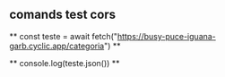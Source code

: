 ## comands test cors ##

** const teste = await fetch("https://busy-puce-iguana-garb.cyclic.app/categoria") **

** console.log(teste.json()) ** 
